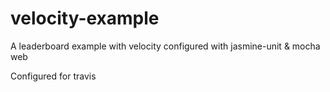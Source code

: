 velocity-example
================

A leaderboard example with velocity configured with jasmine-unit &amp; mocha web


Configured for travis
